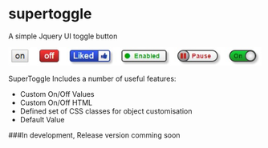 # supertoggle
A simple Jquery UI toggle button

![Example Super Selector](/examples/example.jpg?raw=true")

SuperToggle Includes a number of useful features:

- Custom On/Off Values
- Custom On/Off HTML
- Defined set of CSS classes for object customisation
- Default Value

###In development, Release version comming soon
